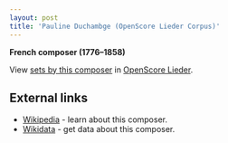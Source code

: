```yaml
---
layout: post
title: 'Pauline Duchambge (OpenScore Lieder Corpus)'
---
```


__French composer (1776–1858)__

View [sets by this composer] in [OpenScore Lieder].

[sets by this composer]: https://musescore.com/openscore-lieder-corpus/sets?order=title&text=Duchambge,+Pauline
[OpenScore Lieder]: https://musescore.com/openscore-lieder-corpus

## External links

- [Wikipedia] - learn about this composer.
- [Wikidata] - get data about this composer.

[Wikipedia]: https://en.wikipedia.org/wiki/Pauline_Duchambge
[Wikidata]: https://www.wikidata.org/wiki/Q3372712
